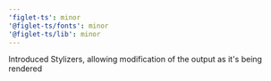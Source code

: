 ```yaml
---
'figlet-ts': minor
'@figlet-ts/fonts': minor
'@figlet-ts/lib': minor
---
```


Introduced Stylizers, allowing modification of the output as it's being rendered
